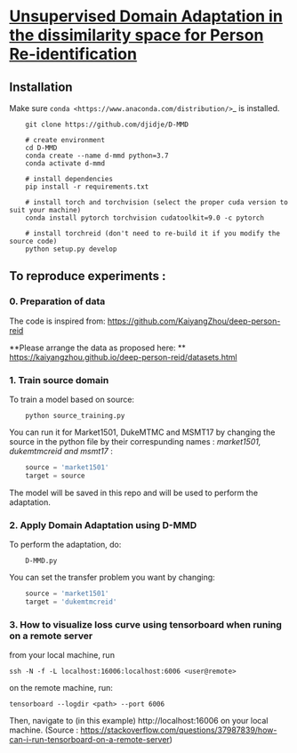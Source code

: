 # [Unsupervised Domain Adaptation in the dissimilarity space for Person Re-identification](https://arxiv.org/abs/2007.13890 "Unsupervised Domain Adaptation in the dissimilarity space for Person Re-identification")

## Installation


Make sure `conda <https://www.anaconda.com/distribution/>`_ is installed.

```
    git clone https://github.com/djidje/D-MMD

    # create environment
    cd D-MMD
    conda create --name d-mmd python=3.7
    conda activate d-mmd

    # install dependencies
    pip install -r requirements.txt

    # install torch and torchvision (select the proper cuda version to suit your machine)
    conda install pytorch torchvision cudatoolkit=9.0 -c pytorch

    # install torchreid (don't need to re-build it if you modify the source code)
    python setup.py develop
```

## To reproduce experiments :

### 0. Preparation of data
The code is inspired from: 
https://github.com/KaiyangZhou/deep-person-reid

**Please arrange the data as proposed here:
**
https://kaiyangzhou.github.io/deep-person-reid/datasets.html

### 1. Train source domain

To train a model based on source:
```
    python source_training.py
```

You can run it for Market1501, DukeMTMC and MSMT17 by changing the source in the python file by their correspunding names : *market1501, dukemtmcreid and msmt17* :

```python
	source = 'market1501'
	target = source
```
The model will be saved in this repo and will be used to perform the adaptation.

### 2. Apply Domain Adaptation using D-MMD
To perform the adaptation, do:

```
    D-MMD.py
```

You can set the transfer problem you want by changing:

```python
	source = 'market1501'
	target = 'dukemtmcreid'
```

### 3. How to visualize loss curve using tensorboard when runing on a remote server

from your local machine, run
```
ssh -N -f -L localhost:16006:localhost:6006 <user@remote>
```
on the remote machine, run:
```
tensorboard --logdir <path> --port 6006
```
Then, navigate to (in this example) http://localhost:16006 on your local machine. (Source : https://stackoverflow.com/questions/37987839/how-can-i-run-tensorboard-on-a-remote-server)
